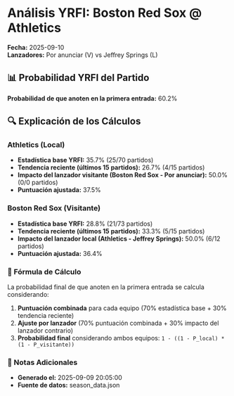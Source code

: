 # Análisis YRFI: Boston Red Sox @ Athletics

**Fecha:** 2025-09-10  
**Lanzadores:** Por anunciar (V) vs Jeffrey Springs (L)

## 📊 Probabilidad YRFI del Partido

**Probabilidad de que anoten en la primera entrada:** 60.2%

## 🔍 Explicación de los Cálculos

### Athletics (Local)
- **Estadística base YRFI:** 35.7% (25/70 partidos)
- **Tendencia reciente (últimos 15 partidos):** 26.7% (4/15 partidos)
- **Impacto del lanzador visitante (Boston Red Sox - Por anunciar):** 50.0% (0/0 partidos)
- **Puntuación ajustada:** 37.5%

### Boston Red Sox (Visitante)
- **Estadística base YRFI:** 28.8% (21/73 partidos)
- **Tendencia reciente (últimos 15 partidos):** 33.3% (5/15 partidos)
- **Impacto del lanzador local (Athletics - Jeffrey Springs):** 50.0% (6/12 partidos)
- **Puntuación ajustada:** 36.4%

### 📝 Fórmula de Cálculo

La probabilidad final de que anoten en la primera entrada se calcula considerando:
1. **Puntuación combinada** para cada equipo (70% estadística base + 30% tendencia reciente)
2. **Ajuste por lanzador** (70% puntuación combinada + 30% impacto del lanzador contrario)
3. **Probabilidad final** considerando ambos equipos: `1 - ((1 - P_local) * (1 - P_visitante))`

### 📌 Notas Adicionales

- **Generado el:** 2025-09-09 20:05:00
- **Fuente de datos:** season_data.json

